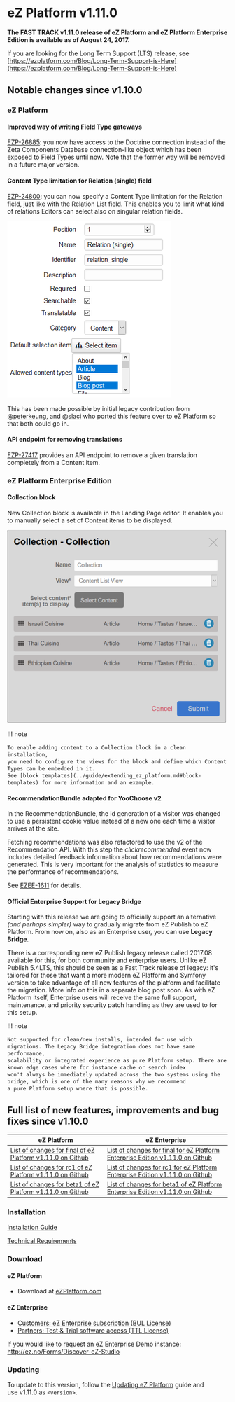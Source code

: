 # eZ Platform v1.11.0

**The FAST TRACK v1.11.0 release of eZ Platform and eZ Platform Enterprise Edition is available as of August 24, 2017.**

If you are looking for the Long Term Support (LTS) release, see [https://ezplatform.com/Blog/Long-Term-Support-is-Here](https://ezplatform.com/Blog/Long-Term-Support-is-Here)

## Notable changes since v1.10.0

### eZ Platform

#### Improved way of writing Field Type gateways

[EZP-26885](https://jira.ez.no/browse/EZP-26885): you now have access to the Doctrine connection instead of
the Zeta Components Database connection-like object which has been exposed to Field Types until now.
Note that the former way will be removed in a future major version.

#### Content Type limitation for Relation (single) field

[EZP-24800](https://jira.ez.no/browse/EZP-24800): you can now specify a Content Type limitation for the Relation field,
just like with the Relation List field. This enables you to limit what kind of relations Editors can select also on singular relation fields.

![Adding a new Relation (single) Field with allowed Content Types](img\relation_single_allowed_cts.png)

This has been made possible by initial legacy contribution from [@peterkeung](https://github.com/peterkeung), and [@slaci](https://github.com/slaci) who ported this feature over to eZ Platform so that both could go in.

#### API endpoint for removing translations

[EZP-27417](https://jira.ez.no/browse/EZP-27417) provides an API endpoint to remove a given translation completely from a Content item.

### eZ Platform Enterprise Edition

#### Collection block

New Collection block is available in the Landing Page editor.
It enables you to manually select a set of Content items to be displayed.

![Collection block options with three Content items selected](img/collection_block.png)

!!! note

    To enable adding content to a Collection block in a clean installation,
    you need to configure the views for the block and define which Content Types can be embedded in it.
    See [block templates](../guide/extending_ez_platform.md#block-templates) for more information and an example.

#### RecommendationBundle adapted for YooChoose v2

In the RecommendationBundle, the id generation of a visitor was changed to use a persistent cookie value
instead of a new one each time a visitor arrives at the site.

Fetching recommendations was also refactored to use the v2 of the Recommendation API.
With this step the *clickrecommended* event now includes detailed feedback information about how recommendations were generated.
This is very important for the analysis of statistics to measure the performance of recommendations.

See [EZEE-1611](https://jira.ez.no/browse/EZEE-1611) for details.

#### Official Enterprise Support for Legacy Bridge

Starting with this release we are going to officially support an alternative *(and perhaps simpler)* way to gradually migrate
from eZ Publish to eZ Platform. From now on, also as an Enterprise user, you can use **Legacy Bridge**.

There is a corresponding new eZ Publish legacy release called 2017.08 available for this, for both community and enterprise users.
Unlike eZ Publish 5.4LTS, this should be seen as a Fast Track release of legacy: it's tailored for those that want
a more modern eZ Platform and Symfony version to take advantage of all new features of the platform and facilitate
the migration. More info on this in a separate blog post soon. As with eZ Platform itself, Enterprise users will receive the same
full support, maintenance, and priority security patch handling as they are used to for this setup.

!!! note

    Not supported for clean/new installs, intended for use with migrations. The Legacy Bridge integration does not have same performance,
    scalability or integrated experience as pure Platform setup. There are known edge cases where for instance cache or search index
    won't always be immediately updated across the two systems using the bridge, which is one of the many reasons why we recommend
    a pure Platform setup where that is possible.

## Full list of new features, improvements and bug fixes since v1.10.0

| eZ Platform   | eZ Enterprise  |
|--------------|------------|
| [List of changes for final of eZ Platform v1.11.0 on Github](https://github.com/ezsystems/ezplatform/releases/tag/v1.11.0) | [List of changes for final for eZ Platform Enterprise Edition v1.11.0 on Github](https://github.com/ezsystems/ezplatform-ee/releases/tag/v1.11.0) |
| [List of changes for rc1 of eZ Platform v1.11.0 on Github](https://github.com/ezsystems/ezplatform/releases/tag/v1.11.0-rc1) | [List of changes for rc1 for eZ Platform Enterprise Edition v1.11.0 on Github](https://github.com/ezsystems/ezplatform-ee/releases/tag/v1.11.0-rc1) |
| [List of changes for beta1 of eZ Platform v1.11.0 on Github](https://github.com/ezsystems/ezplatform/releases/tag/v1.11.0-beta1) | [List of changes for beta1 of eZ Platform Enterprise Edition v1.11.0 on Github](https://github.com/ezsystems/ezplatform-ee/releases/tag/v1.11.0-beta1) |

### Installation

[Installation Guide](../getting_started/install_ez_platform.md)

[Technical Requirements](../getting_started/requirements.md)

### Download

#### eZ Platform

- Download at [eZPlatform.com](http://ezplatform.com/#download)

#### eZ Enterprise

- [Customers: eZ Enterprise subscription (BUL License)](https://support.ez.no/Downloads)
- [Partners: Test & Trial software access (TTL License)](https://ez.no/Partner-Portal/Software-Downloads-Release-Info)

If you would like to request an eZ Enterprise Demo instance: <http://ez.no/Forms/Discover-eZ-Studio>

### Updating

To update to this version, follow the [Updating eZ Platform](../updating/updating_ez_platform.md) guide and use v1.11.0 as `<version>`.
